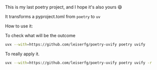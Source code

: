 This is my last poetry project, and I hope it's also yours :smile:

It transforms a pyproject.toml from `poetry` to `uv`

How to use it:

To check what will be the outcome
```sh
uvx --with=https://github.com/leiserfg/poetry-uvify poetry uvify
```

To really apply it.

```sh
uvx --with=https://github.com/leiserfg/poetry-uvify poetry uvify -r
```
